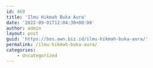 ```yaml
---
id: 469
title: 'Ilmu Hikmah Buka Aura'
date: '2022-09-01T12:04:30+00:00'
author: admin
layout: post
guid: 'https://bos.awn.biz.id/ilmu-hikmah-buka-aura/'
permalink: /ilmu-hikmah-buka-aura/
categories:
    - Uncategorized
---
```


